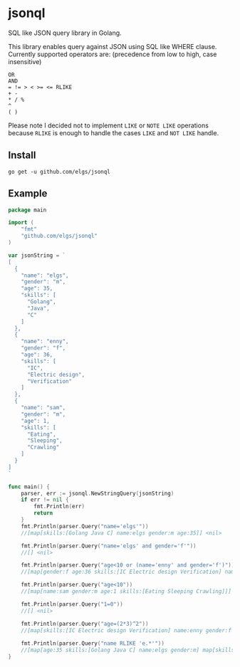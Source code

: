 # jsonql
SQL like JSON query library in Golang.

This library enables query against JSON using SQL like WHERE clause. Currently supported operators are: (precedence from low to high, case insensitive)

```
OR
AND
= != > < >= <= RLIKE
+ -
* / %
^
( )
```

Please note I decided not to implement `LIKE` or `NOTE LIKE` operations because `RLIKE` is enough to handle the cases `LIKE` and `NOT LIKE` handle. 

## Install
`go get -u github.com/elgs/jsonql`

## Example
```go
package main

import (
	"fmt"
	"github.com/elgs/jsonql"
)

var jsonString = `
[
  {
    "name": "elgs",
    "gender": "m",
	"age": 35,
    "skills": [
      "Golang",
      "Java",
      "C"
    ]
  },
  {
    "name": "enny",
    "gender": "f",
    "age": 36,
	"skills": [
      "IC",
      "Electric design",
      "Verification"
    ]
  },
  {
    "name": "sam",
    "gender": "m",
	"age": 1,
    "skills": [
      "Eating",
      "Sleeping",
      "Crawling"
    ]
  }
]
`

func main() {
	parser, err := jsonql.NewStringQuery(jsonString)
	if err != nil {
		fmt.Println(err)
		return
	}
	fmt.Println(parser.Query("name='elgs'"))
	//[map[skills:[Golang Java C] name:elgs gender:m age:35]] <nil>

	fmt.Println(parser.Query("name='elgs' and gender='f'"))
	//[] <nil>

	fmt.Println(parser.Query("age<10 or (name='enny' and gender='f')"))
	//[map[gender:f age:36 skills:[IC Electric design Verification] name:enny] map[age:1 skills:[Eating Sleeping Crawling] name:sam gender:m]] <nil>

	fmt.Println(parser.Query("age<10"))
	//[map[name:sam gender:m age:1 skills:[Eating Sleeping Crawling]]] <nil>

	fmt.Println(parser.Query("1=0"))
	//[] <nil>

	fmt.Println(parser.Query("age=(2*3)^2"))
	//[map[skills:[IC Electric design Verification] name:enny gender:f age:36]] <nil>
	
	fmt.Println(parser.Query("name RLIKE 'e.*'"))
	//[map[age:35 skills:[Golang Java C] name:elgs gender:m] map[skills:[IC Electric design Verification] name:enny gender:f age:36]] <nil>
}
```